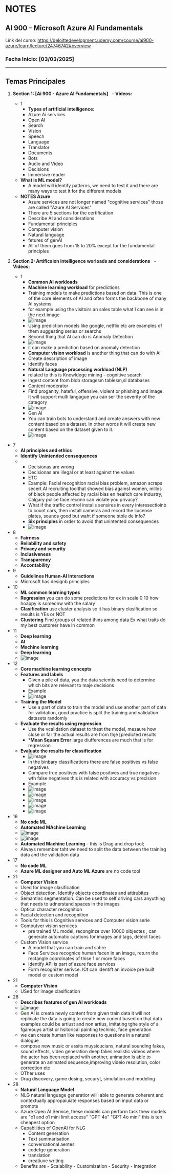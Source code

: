 # NOTES



## AI 900 - Microsoft Azure AI Fundamentals
Link del curso: https://deloittedevelopment.udemy.com/course/ai900-azure/learn/lecture/24746742#overview
### Fecha Inicio: [03/03/2025]

---

## Temas Principales



1. **Section 1: [Ai 900 - Azure AI Fundamentals]**
   - **Videos:**
    -  1
     	-  **Types of artificial intelligence:**
        - Azure Ai services
        - Open AI
        - Search
        - Vision
        - Speech
        - Language
        - Translator
        - Documents
        - Bots
        - Audio and Video
        - Decisions
        - Immersive reader
      - **What is ML model?**
        - A model will identify patterns, we need to test it and there are many ways to test it for the different models
      - **NOTES Azure**
        - Azure services are not longer named "cognitive services" those are called "Azure AI Services"
        - There are 5 sections for the certification
         - Describe AI and considerations
         - Fundamental principles
         - Computer vision
         - Natural language
         - fetures of genAI
        - All of them goes from 15 to 20% except for the fundamental principles  

3. **Section 2: Artificaion intelligence worloads and considerations**
   - **Videos:**
    -  1
     	-  **Common AI workloads**
        - **Machine learning workload** for predictions
         -  Training models to make predictions based on data. This is one of the core elements of AI and often forms the backbone of many AI systems.
         - for example using the visitoirs an sales table what I can see is in the next image
         - ![image](https://github.com/user-attachments/assets/c1fcc1c4-c457-4d4c-8aa1-7e335457e5ab)
         - Using prediction models like google, netflix etc are examples of them suggesting series or searchs
         - Second thing that AI can do is Anomaly Detection
          - ![image](https://github.com/user-attachments/assets/e9022a5e-777d-4771-92be-8eab89742013)
          - it can make a prediction based on anomaly detection
         - **Computer vision workload** is another thing that can do with AI
          - Create description of image
          - Identify faces
         - **Natural Language processing workload (NLP)**
          - related to this is Knowldege mining - cognitive search
          - Ingest content from blob storagesm tablesm,sl databases
         - Content moderator
          - Find proganity, hateful, offensive, violent or phishing and image. It will support multi langague you can ser the severity of the category
          - ![image](https://github.com/user-attachments/assets/efb1bc5b-ff38-40ec-ac47-d6cb9b04be22)
         - Gen AI
          - You can train bots to understand and create answers with new content based on a dataset. In other words it will create new content based on the dataset given to it.
          - ![image](https://github.com/user-attachments/assets/f4a25056-30ab-47af-8584-a8bc4032cdaf)
  -  7
     	-  **AI principles and ethics**
        - **Identify Unintended consequences**
        - -  Decisionas are wrong
          -  Decisionas are illegal or at least against the values
          -  ETC
          -  Example: Facial recognition racial bias problem, amazon scraps secert AI recruiting toolthat showed bias against women, millos of black people affected by racial bias en healtch care industry,  Calgary police face reconn can violate you privacy?
          -  What if the traffic control installs sensires in every interesectioinb to count cars, then install cameras and record the liucense plates, sounds good but waht if someone stole de info?
          -   **Six principles** in order to avoid that unintented consequences
          -  ![image](https://github.com/user-attachments/assets/3b7005a3-0141-4dc1-9eb1-d5745a505161)
   -  8
     	-  **Fairness**
      -  **Reliability and safety**
      -  **Privacy and security**
      -  **Inclusiveness**
      -  **Transparency**
      -  **Accontability**
   -  9
     	-  **Guidelines Human-AI Interactions**
       -  Microsoft has designb principles
  -  10
     	-  **ML common learning types**
        - **Regression** you can do some predictions for ex in scale 0 10 how hoappy is someonw with the salary
        - **Clasification** use cluster analysis so it has binary clasification so results is YEs or NOT
        - **Clustering** Find groups of related thins among data Ex what traits do my best customer have in common
  -  11
     	-  **Deep learning**
        - **AI**
        - **Machine learning** 
        - **Deep learning**
        - ![image](https://github.com/user-attachments/assets/58f2765c-0843-4ef5-8cab-8baf71bd8f7c)
  -  12
     	-  **Core machine learning concepts**
        - **Features and labels**
          - Given a pile of data, you the data scientis need to determine which bits are relevant to maje decisions
          - Example
          - ![image](https://github.com/user-attachments/assets/d40694a0-42d7-4702-96d9-714eff8cc29d)
        - **Training the Model**
          - Use a part of data to train the model and use another part of data for validation, good practice is split the training and validation datasets randomly
        - **Evaluate the results using regression**
          - Use the vcalidation dataset to thest the model, mesaure how close or far the actual results are from thje [predicted results
          - ***Mean Square Error** large diufferences are much that is for regression
        - **Evaluate the results for classification**
          - ![image](https://github.com/user-attachments/assets/37f5e357-2399-45ea-9fe1-4e4457df365d)
          - In the binbary classifications there are false positives vs false negatives
          - Compare true positives with false positives and true negatives wth false negatives this is related with accuracy vs precision
          - Example
          - ![image](https://github.com/user-attachments/assets/0f15ebfe-fce0-4ed1-a631-d2c14c4b0670)
          - ![image](https://github.com/user-attachments/assets/cbe4aa47-923e-44e6-9bf4-57c4d4b63a6f)
          - ![image](https://github.com/user-attachments/assets/50413e82-7faf-4da4-8621-6cf0c52f3d40)
          - ![image](https://github.com/user-attachments/assets/37e157fb-6d48-4945-b175-20169c631b24)
          - ![image](https://github.com/user-attachments/assets/c34f1aaa-4f0b-417e-b7f1-aa480f9bed4d)
  -  16
     	-  **No code ML**
        - **Automated MAchine Learning**
        - ![image](https://github.com/user-attachments/assets/a8c70cab-c23e-441b-9690-e92f3ee0fbd6)
        - ![image](https://github.com/user-attachments/assets/4aa629a0-f2f8-43b7-a0ca-083a10ddaf78)
        - **Automated Machine Learning** - this is Drag and drop tool;
        - Always remember taht we need to split the data between the training data and the validation data
  -  17
     	-  **No code ML**
        - **Azure ML designer and Auto ML Azure** are no code tool
  -  21
     	-  **Computer Vision**
        - Used for image clasification
        - Object detection. Identify objects coordinates and attirubites
        - Semantinc segmentation. Can be used to self driving cars  anyuthing that needs to udnerstand spaces in the images
        - Optical character recognition
        - Facial detection and recognition
        - Tools for this  is Cognitive services and Computer vision serie
        - Computver vision services
          - pre trained ML model, reconginze over 10000 oibjectes , can generate automatic captions for images and tags, detect faces
        - Custom Vision service
          - A model that you can train and sahre
          -  Face Services recognice human facen in an image, return the rectangle coordinates of thise 1 or more faces
          - Identify API is part of azure face services
          - Form recognizer serivce. IOt can identift an invoice pre built model or custom model
  -  21
     	-  **Computer Vision**
        - USed for image clasification
  -  28
     -  **Describes features of gen AI workloads**
       - ![image](https://github.com/user-attachments/assets/b4252b05-c126-48c8-a3a1-d93e89e09f8b)
       - Gen AI is create newly content from given train data it will not replicate the data is going to create new conent based on that data examples could be artiust and non artius, imitating tghe style of a fgamouys artist or hsitorical painting techinic, face generation
       - we can create human like responses to questions in a natural dialogue
       - compose new music or assits muysicucians, natural sounding fakes, sound effects, video generation deep fakes realistic videos where the actor has been replaced with another, animation is able to generate an animated sequence,improving videio resolution, color correction etc
       - OTher uses
        - Drug discovery, game desing, securyt, simulation and modeling
  -  28
     -  **Natural Language Model**
      -  NLG natural language generatior willl able to generate coherent and contextually appropaiuiate responses based on input data or prompts
      -  Azure Open AI Service, these moidels can perform task thew models are "o1 and o1 mini limit access" "GPT 4o" "GPT 4o mini" this is teh cheapest option
      -  Capabilities of  OpenAI for NLG
         -  Content generation
         -  Text summarisation
         -  conversational aentes
         -  codefge generation
         -  translation
         -  creatiuve writing
        - Benefits are
         - Scalability
         - Customization
         - Security
         - Integration



 



